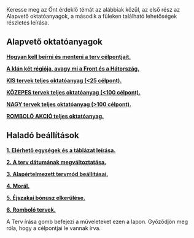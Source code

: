 <div class="p-3 mb-2 bg-light text-dark"><i class="bi bi-info-square"></i> Keresse meg az Önt érdeklő témát az alábbiak közül, az első rész az Alapvető oktatóanyagok, a második a füleken található lehetőségek részletes leírása.</div>

## Alapvető oktatóanyagok

<p class="mb-0"><b><a target="_blank" href="/hu/documentation/primary/write_outline_targets/">Hogyan kell beírni és menteni a terv célpontjait.</a></b></p>
<p class="mb-0"><b><a target="_blank" href="/hu/documentation/primary/two_regions_of_the_tribe/">A klán két régiója, avagy mi a Front és a Hátország.</a></b></p>
<p class="my-0"><b><a target="_blank" href="/hu/documentation/primary/small_outlines/">KIS tervek teljes oktatóanyag (<25 célpont).</a></b></p>
<p class="my-0"><b><a target="_blank" href="/hu/documentation/primary/medium_outlines/">KÖZEPES tervek teljes oktatóanyag (<100 célpont).</a></b></p>
<p class="my-0"><b><a target="_blank" href="/hu/documentation/primary/large_outlines/">NAGY tervek teljes oktatóanyag (>100 célpont).</a></b></p>
<p class="my-0"><b><a target="_blank" href="/hu/documentation/primary/ruin_outlines/">ROMBOLÓ AKCIÓ teljes oktatóanyag.</a></b></p>

## Haladó beállítások

<p class="mb-0"><b><a target="_blank" href="/hu/documentation/advanced/1_available_troops_and_table/">1. Elérhető egységek és a táblázat leírása.</a></b></p>

<p class="my-0"><b><a target="_blank" href="/hu/documentation/advanced/2_change_of_date/">2. A terv dátumának megváltoztatása.</a></b></p>
<p class="my-0"><b><a target="_blank" href="/hu/documentation/advanced/3_outline_parameters/">3. Alapértelmezett tervmód beállításai.</a></b></p>
<p class="my-0"><b><a target="_blank" href="/hu/documentation/advanced/4_morale/">4. Morál.</a></b></p>
<p class="my-0"><b><a target="_blank" href="/hu/documentation/advanced/5_avoid_night_bonus/">5. Éjszakai bónusz elkerülése.</a></b></p>
<p class="my-0"><b><a target="_blank" href="/hu/documentation/advanced/6_ruin/">6. Romboló tervek.</a></b></p>

 <div class="p-3 mb-2 bg-light text-dark"><i class="bi bi-info-square"></i> A <span class = "md-correct2">Terv írása</span> gomb befejezi a műveleteket ezen a lapon. Győződjön meg róla, hogy a célpontjai le vannak írva.</div><br>
